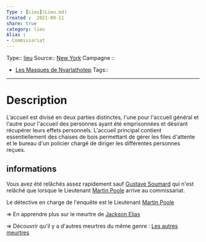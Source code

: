 ```yaml
---
Type : [Lieu](Lieu.md)
Created :  2021-09-11
share: true
category: lieu
Alias :
- Commissariat
---
```


Type:: [lieu](lieu.md)
Source:: [New York](New%20York.md)
Campagne ::
- [Les Masques de Nyarlathotep](../Les%20Masques%20de%20Nyarlathotep.md)
Tags:: 

---
# Description

L’accueil est divisé en deux parties distinctes, l'une pour l'accueil général et l'autre pour l'accueil des personnes ayant été emprisonnées et désirant récupérer leurs effets personnels. L'accueil principal contient essentiellement des chaises de bois permettant de gérer les files d'attente et le bureau d'un policier chargé de diriger les différentes personnes reçues.

## informations

Vous avez été relâchés assez rapidement sauf [Gustave Soumard](../../Gustave%20Soumard.md) qui n'est relâché que lorsque le Lieutenant [Martin Poole](../../Martin%20Poole.md) arrive au commissariat. 

Le détective en charge de l'enquête est le Lieutenant [Martin Poole](../../Martin%20Poole.md)

⇒ En apprendre plus sur le meurtre de [Jackson Elias](../../Jackson%20Elias.md)

⇒ Découvrir qu'il y a d'autres meurtres du même genre : [Les autres meurtres](../../Scarface.md)
